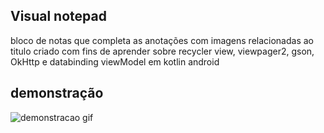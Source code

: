 ## Visual notepad
 bloco de notas que completa as anotações com imagens relacionadas ao titulo criado com fins de aprender sobre recycler view, viewpager2, gson, OkHttp e databinding viewModel  em kotlin android
## demonstração
![demonstracao gif](https://raw.githubusercontent.com/ecrseer/note-completion-kotlin/faseDois/assets/demo.gif)
